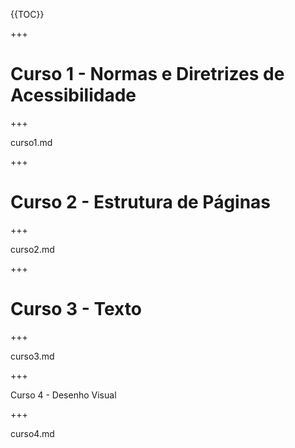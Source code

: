 {{TOC}}

+++

# Curso 1 - Normas e Diretrizes de Acessibilidade

+++

curso1.md

+++

# Curso 2 - Estrutura de Páginas

+++

curso2.md

+++

# Curso 3 - Texto

+++

curso3.md

+++

Curso 4 - Desenho Visual

+++

curso4.md